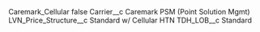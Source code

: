 <?xml version="1.0" encoding="UTF-8"?>
<CustomMetadata xmlns="http://soap.sforce.com/2006/04/metadata" xmlns:xsi="http://www.w3.org/2001/XMLSchema-instance" xmlns:xsd="http://www.w3.org/2001/XMLSchema">
    <label>Caremark_Cellular</label>
    <protected>false</protected>
    <values>
        <field>Carrier__c</field>
        <value xsi:type="xsd:string">Caremark PSM (Point Solution Mgmt)</value>
    </values>
    <values>
        <field>LVN_Price_Structure__c</field>
        <value xsi:type="xsd:string">Standard w/ Cellular HTN</value>
    </values>
    <values>
        <field>TDH_LOB__c</field>
        <value xsi:type="xsd:string">Standard</value>
    </values>
</CustomMetadata>
